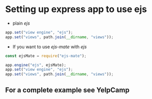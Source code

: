 # Setting up express app to use ejs
- plain *ejs*
```js
app.set("view engine", "ejs");
app.set("views", path.join(__dirname, "views"));
```
- If you want to use *ejs-mate* with *ejs* 
```js
const ejsMate = require("ejs-mate");

app.engine("ejs", ejsMate);
app.set("view engine", "ejs");
app.set("views", path.join(__dirname, "views"));
```

## For a complete example see YelpCamp
